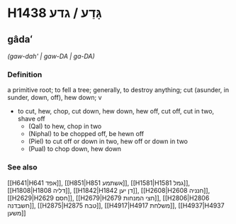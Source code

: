 # H1438 גָּדַע / גדע

## gâdaʻ

_(gaw-dah' | ɡaw-DA | ɡa-DA)_

### Definition

a primitive root; to fell a tree; generally, to destroy anything; cut (asunder, in sunder, down, off), hew down; v

- to cut, hew, chop, cut down, hew down, hew off, cut off, cut in two, shave off
  - (Qal) to hew, chop in two
  - (Niphal) to be chopped off, be hewn off
  - (Piel) to cut off or down in two, hew off or down in two
  - (Pual) to chop down, hew down

### See also

[[H641|H641 אפד]], [[H851|H851 אשתמע]], [[H1581|H1581 גמל]], [[H1808|H1808 דליה]], [[H1842|H1842 דן יען]], [[H2608|H2608 חנניה]], [[H2629|H2629 חסם]], [[H2679|H2679 חצי המנחות]], [[H2806|H2806 חשבדנה]], [[H2875|H2875 טבח]], [[H4917|H4917 משלחת]], [[H4937|H4937 משען]]
